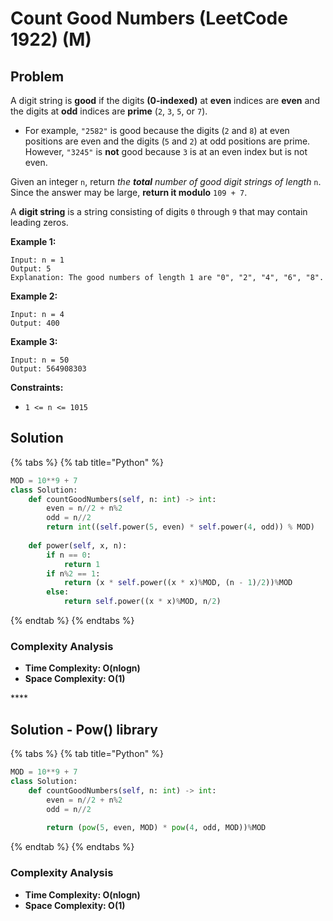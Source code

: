 # Count Good Numbers \(LeetCode 1922\) \(M\)

## Problem

A digit string is **good** if the digits **\(0-indexed\)** at **even** indices are **even** and the digits at **odd** indices are **prime** \(`2`, `3`, `5`, or `7`\).

* For example, `"2582"` is good because the digits \(`2` and `8`\) at even positions are even and the digits \(`5` and `2`\) at odd positions are prime. However, `"3245"` is **not** good because `3` is at an even index but is not even.

Given an integer `n`, return _the **total** number of good digit strings of length_ `n`. Since the answer may be large, **return it modulo** `109 + 7`.

A **digit string** is a string consisting of digits `0` through `9` that may contain leading zeros.

**Example 1:**

```text
Input: n = 1
Output: 5
Explanation: The good numbers of length 1 are "0", "2", "4", "6", "8".
```

**Example 2:**

```text
Input: n = 4
Output: 400
```

**Example 3:**

```text
Input: n = 50
Output: 564908303
```

**Constraints:**

* `1 <= n <= 1015`

## Solution 

{% tabs %}
{% tab title="Python" %}
```python
MOD = 10**9 + 7
class Solution:
    def countGoodNumbers(self, n: int) -> int:
        even = n//2 + n%2
        odd = n//2
        return int((self.power(5, even) * self.power(4, odd)) % MOD)
    
    def power(self, x, n):
        if n == 0:
            return 1
        if n%2 == 1:
            return (x * self.power((x * x)%MOD, (n - 1)/2))%MOD
        else:
            return self.power((x * x)%MOD, n/2)
```
{% endtab %}
{% endtabs %}

### Complexity Analysis

* **Time Complexity: O\(nlogn\)**
* **Space Complexity: O\(1\)**

\*\*\*\*

## Solution - Pow\(\) library

{% tabs %}
{% tab title="Python" %}
```python
MOD = 10**9 + 7
class Solution:
    def countGoodNumbers(self, n: int) -> int:
        even = n//2 + n%2
        odd = n//2
        
        return (pow(5, even, MOD) * pow(4, odd, MOD))%MOD

```
{% endtab %}
{% endtabs %}

### Complexity Analysis

* **Time Complexity: O\(nlogn\)**
* **Space Complexity: O\(1\)**

